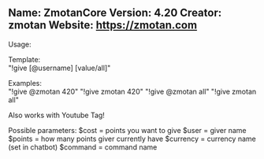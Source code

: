  Name: 		ZmotanCore
 Version: 	4.20
 Creator: 	zmotan
 Website:	https://zmotan.com
 ---------------------------------------

Usage: 

Template: 	
"!give [@username] [value/all]"

Examples: 	
"!give @zmotan 420"
"!give zmotan 420"
"!give @zmotan all"
"!give zmotan all"


Also works with Youtube Tag!


Possible parameters:
$cost = points you want to give
$user = giver name
$points = how many points giver currently have
$currency = currency name (set in chatbot)
$command = command name

